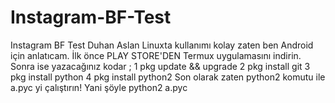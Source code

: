 # Instagram-BF-Test
Instagram BF Test Duhan Aslan
Linuxta kullanımı kolay zaten ben Android için anlatıcam.
İlk önce PLAY STORE'DEN Termux uygulamasını indirin.
Sonra ise yazacağınız kodar ;
1 pkg update && upgrade 
2 pkg install git
3 pkg install python
4 pkg install python2
Son olarak zaten python2 komutu ile a.pyc yi çalıştırın!
Yani şöyle python2 a.pyc
